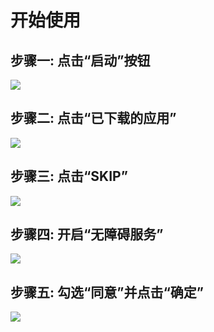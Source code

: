 # 开始使用

## 步骤一: 点击“启动”按钮

![](/images/getting-started-step-1.png)

## 步骤二: 点击“已下载的应用”

![](/images/getting-started-step-2.png)

## 步骤三: 点击“SKIP”

![](/images/getting-started-step-3.png)

## 步骤四: 开启“无障碍服务”

![](/images/getting-started-step-4.png)

## 步骤五: 勾选“同意”并点击“确定”

![](/images/getting-started-step-5.png)
